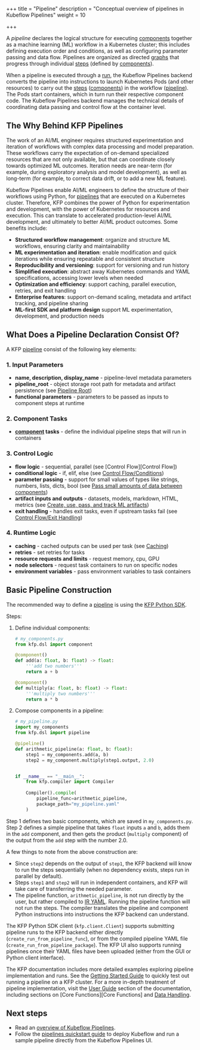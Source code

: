 +++
title = "Pipeline"
description = "Conceptual overview of pipelines in Kubeflow Pipelines"
weight = 10
                    
+++

A *pipeline* declares the logical structure for executing [components][component] together as a machine learning (ML) workflow in a Kubernetes cluster; this includes defining execution order and conditions, as well as configuring parameter passing and data flow. Pipelines are organized as directed [graphs][graph] that progress through individual [steps][step] (defined by [components][component]).

When a pipeline is executed through a [run][run], the Kubeflow Pipelines backend converts the pipeline into instructions to launch Kubernetes Pods (and other resources)
to carry out the [steps][step] ([components][component]) in the workflow ([pipeline][pipeline]). The Pods start containers, which in turn run their respective component code. The Kubeflow Pipelines backend manages the technical details of coordinating data passing and control flow at the container level.


## The Why Behind KFP Pipelines

The work of an AI/ML engineer requires structured experimentation and iteration of workflows with complex data processing and model preparation. These workflows carry the expectation of on-demand specialized resources that are not only available, but that can coordinate closely towards optimized ML outcomes. Iteration needs are near-term (for example, during exploratory analysis and model development), as well as long-term (for example, to correct data drift, or to add a new ML feature).

Kubeflow Pipelines enable AI/ML engineers to define the structure of their workflows using Python, for [pipelines][pipeline] that are executed on a Kubernetes cluster. Therefore, KFP combines the power of Python for experimentation and development, with the power of Kubernetes for resources and execution. This can translate to accelerated production-level AI/ML development, and ultimately to better AI/ML product outcomes. Some benefits include:

- **Structured workflow management**: organize and structure ML workflows, ensuring clarity and maintainability
- **ML experimentation and iteration**: enable modification and quick iterations while ensuring repeatable and consistent structure
- **Reproducibility and versioning**: support for versioning and run history
- **Simplified execution**: abstract away Kubernetes commands and YAML specifications, accessing lower levels when needed
- **Optimization and efficiency**: support caching, parallel execution, retries, and exit handling
- **Enterprise features**: support on-demand scaling, metadata and artifact tracking, and pipeline sharing
- **ML-first SDK and platform design** support ML experimentation, development, and production needs

## What Does a Pipeline Declaration Consist Of?
A KFP [pipeline][pipeline] consist of the following key elements:
### 1. Input Parameters
- **name, description, display_name** - pipeline-level metadata parameters
- **pipeline_root** - object storage root path for metadata and artifact persistence (see [Pipeline Root][Pipeline Root])
- **functional parameters** - parameters to be passed as inputs to component steps at runtime

### 2. Component Tasks
- **[component][component] tasks** - define the individual pipeline steps that will run in containers

### 3. Control Logic
- **flow logic** - sequential, parallel (see [Control Flow][Control Flow])
- **conditional logic** - if, elif, else (see [Control Flow/Conditions][Conditions])
- **parameter passing** - support for small values of types like strings, numbers, lists, dicts, bool (see [Pass small amounts of data between components][Param Passing])
- **artifact inputs and outputs** - datasets, models, markdown, HTML, metrics (see [Create, use, pass, and track ML artifacts][Artifact Handling])
- **exit handling** - handles exit tasks, even if upstream tasks fail (see [Control Flow/Exit Handling][Exit Handling])

### 4. Runtime Logic
- **caching** - cached outputs can be used per task (see [Caching][Caching])
- **retries** - set retries for tasks
- **resource requests and limits** - request memory, cpu, GPU
- **node selectors** - request task containers to run on specific nodes
- **environment variables** - pass environment variables to task containers

## Basic Pipeline Construction

The recommended way to define a [pipeline][pipeline] is using the [KFP Python SDK][KFP SDK].

Steps:
1. Define individual components:
    ```python
    # my_components.py
    from kfp.dsl import component

    @component()
    def add(a: float, b: float) -> float:
        '''add two numbers'''
        return a + b    

    @component()
    def multiply(a: float, b: float) -> float:
        '''multiply two numbers'''
        return a * b
    ```

2. Compose components in a pipeline:
    ```python
    # my_pipeline.py
    import my_components
    from kfp.dsl import pipeline

    @pipeline()
    def arithmetic_pipeline(a: float, b: float):
        step1 = my_components.add(a, b)
        step2 = my_component.multiply(step1.output, 2.0)


    if __name__ == "__main__":
        from kfp.compiler import Compiler
        
        Compiler().compile(
            pipeline_func=arithmetic_pipeline, 
            package_path="my_pipeline.yaml"
        )
    ```

Step 1 defines two basic components, which are saved in `my_components.py`. Step 2 defines a simple pipeline that takes `float` inputs `a` and `b`, adds them in the `add` component, and then gets the product (`multiply` component) of the output from the `add` step with the number 2.0.

A few things to note from the above construction are:
- Since `step2` depends on the output of `step1`, the KFP backend will know to run the steps sequentially (when no dependency exists, steps run in parallel by default).
- Steps `step1` and `step2` will run in independent containers, and KFP will take care of transferring the needed parameter.
- The pipeline function, `arithmetic_pipeline`, is not run directly by the user, but rather compiled to [IR YAML][IR YAML]. Running the pipeline function will not run the steps. The compiler translates the pipeline and component Python instructions into instructions the KFP backend can understand.

The KFP Python SDK client (`kfp.client.Client`) supports submitting pipeline runs to the KFP backend either directly (`create_run_from_pipeline_func`), or from the compiled pipeline YAML file (`create_run_from_pipeline_package`). The KFP UI also supports running pipelines once their YAML files have been uploaded (either from the GUI or Python client interface).

The KFP documentation includes more detailed examples exploring pipeline implementation and runs. See the [Getting Started Guide][Getting Started] to quickly test out running a pipeline on a KFP cluster. For a more in-depth treatment of pipeline implementation, visit the [User Guide][User Guide] section of the documentation, including sections on [Core Functions][Core Functions] and [Data Handling][Data Handling].

## Next steps
* Read an [overview of Kubeflow Pipelines](/docs/components/pipelines/overview/).
* Follow the [pipelines quickstart guide](/docs/components/pipelines/getting-started/) 
  to deploy Kubeflow and run a sample pipeline directly from the Kubeflow 
  Pipelines UI.


[pipeline]: /docs/components/pipelines/concepts/pipeline
[component]: /docs/components/pipelines/concepts/component
[graph]: /docs/components/pipelines/concepts/graph
[step]: /docs/components/pipelines/concepts/step
[run]: /docs/components/pipelines/concepts/run
[KFP SDK]: https://kubeflow-pipelines.readthedocs.io
[IR YAML]: /docs/components/pipelines/concepts/ir-yaml
[Getting Started]: docs/components/pipelines/getting-started
[User Guide]: docs/components/pipelines/user-guides/
[Data Handling]: docs/components/pipelines/user-guides/data-handling/parameters/
[Core Fuctions]: /docs/components/pipelines/user-guides/core-functions/ 
[Run a Pipeline]: /docs/components/pipelines/user-guides/core-functions/run-a-pipeline/
[Compile a Pipeline]: /docs/components/pipelines/user-guides/core-functions/compile-a-pipeline/
[Param Passing]: /docs/components/pipelines/user-guides/data-handling/parameters/
[Artifact Handling]: /docs/components/pipelines/user-guides/data-handling/artifacts/
[Exit Handling]: /docs/components/pipelines/user-guides/core-functions/control-flow/#exit-handling
[Conditions]: /docs/components/pipelines/user-guides/core-functions/control-flow/#conditions
[Caching]: /docs/components/pipelines/user-guides/core-functions/caching/
[Pipeline Root]: /docs/components/pipelines/concepts/pipeline-root
